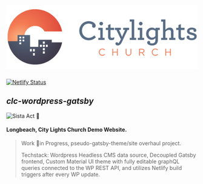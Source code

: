 # ![CLC logo](./src/assets/img/cropped-citylights_logo3.png)

[![Netlify Status](https://api.netlify.com/api/v1/badges/cab14c33-e082-48da-b28d-f3099c25669c/deploy-status)](https://app.netlify.com/sites/gifted-minsky-8fe3ce/deploys)

## **_clc-wordpress-gatsby_**

![Sista Act 🙌](https://media.giphy.com/media/VmI5L0MmXCl7W/giphy.gif)

#### Longbeach, City Lights Church Demo Website.

> Work 🚧in Progress, pseudo-gatsby-theme/site overhaul project.
>
> Techstack: Wordpress Headless CMS data source, Decoupled Gatsby frontend,
> Custom Material UI theme with fully editable graphQL queries connected to the
> WP REST API, and utilizes Netlify build triggers after every WP update.
